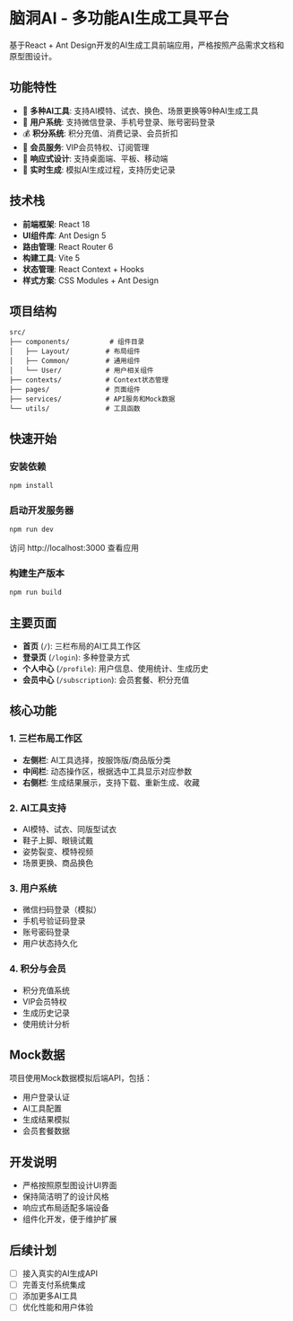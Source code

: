 # 脑洞AI - 多功能AI生成工具平台

基于React + Ant Design开发的AI生成工具前端应用，严格按照产品需求文档和原型图设计。

## 功能特性

- 🎨 **多种AI工具**: 支持AI模特、试衣、换色、场景更换等9种AI生成工具
- 👤 **用户系统**: 支持微信登录、手机号登录、账号密码登录
- 💰 **积分系统**: 积分充值、消费记录、会员折扣
- 👑 **会员服务**: VIP会员特权、订阅管理
- 📱 **响应式设计**: 支持桌面端、平板、移动端
- 🔄 **实时生成**: 模拟AI生成过程，支持历史记录

## 技术栈

- **前端框架**: React 18
- **UI组件库**: Ant Design 5
- **路由管理**: React Router 6
- **构建工具**: Vite 5
- **状态管理**: React Context + Hooks
- **样式方案**: CSS Modules + Ant Design

## 项目结构

```
src/
├── components/          # 组件目录
│   ├── Layout/         # 布局组件
│   ├── Common/         # 通用组件
│   └── User/           # 用户相关组件
├── contexts/           # Context状态管理
├── pages/              # 页面组件
├── services/           # API服务和Mock数据
└── utils/              # 工具函数
```

## 快速开始

### 安装依赖

```bash
npm install
```

### 启动开发服务器

```bash
npm run dev
```

访问 http://localhost:3000 查看应用

### 构建生产版本

```bash
npm run build
```

## 主要页面

- **首页** (`/`): 三栏布局的AI工具工作区
- **登录页** (`/login`): 多种登录方式
- **个人中心** (`/profile`): 用户信息、使用统计、生成历史
- **会员中心** (`/subscription`): 会员套餐、积分充值

## 核心功能

### 1. 三栏布局工作区
- **左侧栏**: AI工具选择，按服饰版/商品版分类
- **中间栏**: 动态操作区，根据选中工具显示对应参数
- **右侧栏**: 生成结果展示，支持下载、重新生成、收藏

### 2. AI工具支持
- AI模特、试衣、同版型试衣
- 鞋子上脚、眼镜试戴
- 姿势裂变、模特视频
- 场景更换、商品换色

### 3. 用户系统
- 微信扫码登录（模拟）
- 手机号验证码登录
- 账号密码登录
- 用户状态持久化

### 4. 积分与会员
- 积分充值系统
- VIP会员特权
- 生成历史记录
- 使用统计分析

## Mock数据

项目使用Mock数据模拟后端API，包括：
- 用户登录认证
- AI工具配置
- 生成结果模拟
- 会员套餐数据

## 开发说明

- 严格按照原型图设计UI界面
- 保持简洁明了的设计风格
- 响应式布局适配多端设备
- 组件化开发，便于维护扩展

## 后续计划

- [ ] 接入真实的AI生成API
- [ ] 完善支付系统集成
- [ ] 添加更多AI工具
- [ ] 优化性能和用户体验